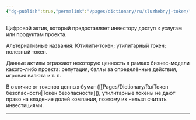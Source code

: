 ```yaml
---
{"dg-publish":true,"permalink":"/pages/dictionary/ru/sluzhebnyj-token/"}
---
```



Цифровой актив, который предоставляет инвестору доступ к услугам или продуктам проекта.

Альтернативные названия: Ютилити-токен; утилитарный токен; полезный токен.

Данные активы отражают некоторую ценность в рамках бизнес-модели какого-либо проекта: репутация, баллы за определённые действия, игровая валюта и т. п.

В отличие от токенов ценных бумаг ([[Pages/Dictionary/Ru/Токен безопасности\|Токен безопасности]]), утилитарные токены не дают право на владение долей компании, поэтому их нельзя считать инвестициями.

---
